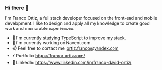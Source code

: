 ### Hi there 👋

I'm Franco Ortiz, a full stack developer focused on the front-end and mobile development. 
I like to design and apply all my knowledge to create good work and memorable experiences.

- 🔭 I'm currently studying TypeScript to improve my stack.
- 🌱 I'm currently working on Navent.com.
- 📫 Feel free to contact me: ortiz.franco@yandex.com
- ⚡ Portfolio: https://franco-ortiz.com/
- 💬 LinkedIn: https://www.linkedin.com/in/franco-david-ortiz/

